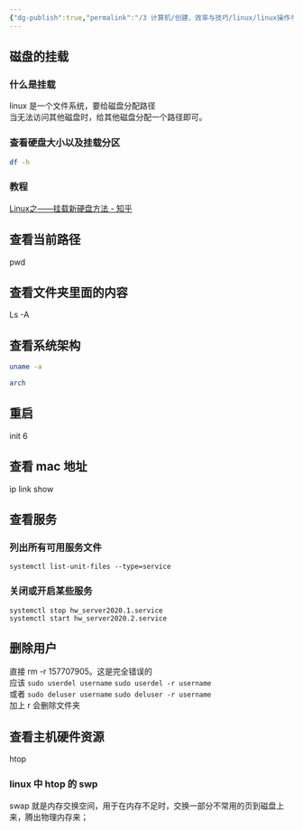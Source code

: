 ```yaml
---
{"dg-publish":true,"permalink":"/3 计算机/创建、效率与技巧/linux/linux操作与命令/系统相关命令/","title":"系统相关命令"}
---
```


## 磁盘的挂载
### 什么是挂载
linux 是一个文件系统，要给磁盘分配路径  
当无法访问其他磁盘时，给其他磁盘分配一个路径即可。
### 查看硬盘大小以及挂载分区
```sh
df -h
```
### 教程
[Linux之——挂载新硬盘方法 - 知乎](https://zhuanlan.zhihu.com/p/76697397)

## 查看当前路径
pwd

## 查看文件夹里面的内容
Ls -A

## 查看系统架构
```sh
uname -a
```
```sh
arch
```
## 重启
init 6
## 查看 mac 地址
ip link show
## 查看服务
### 列出所有可用服务文件
`systemctl list-unit-files --type=service`
### 关闭或开启某些服务
`systemctl stop hw_server2020.1.service `  
`systemctl start hw_server2020.2.service`
## 删除用户
直接 rm -r 157707905。这是完全错误的  
应该 `sudo userdel username`  `sudo userdel -r username`  
或者 `sudo deluser username`  `sudo deluser -r username`  
加上 r 会删除文件夹
## 查看主机硬件资源
htop
### linux 中 htop 的 swp
swap 就是内存交换空间，用于在内存不足时，交换一部分不常用的页到磁盘上来，腾出物理内存来；
